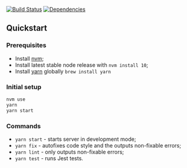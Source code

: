 [![Build Status](https://travis-ci.org/morewings/route-planner.svg?branch=master)](https://travis-ci.org/morewings/route-planner)
[![Dependencies](https://david-dm.org/morewings/route-planner.svg)](https://david-dm.org/morewings/route-planner)

## Quickstart

### Prerequisites
- Install [nvm](https://github.com/creationix/nvm);
- Install latest stable node release with `nvm install 10`;
- Install [yarn](https://yarnpkg.com/en/) globally `brew install yarn`

### Initial setup

```bash
nvm use
yarn
yarn start
```
### Commands

- `yarn start` - starts server in development mode;
- `yarn fix` - autofixes code style and the outputs non-fixable errors;
- `yarn lint` - only outputs non-fixable errors;
- `yarn test` - runs Jest tests. 

